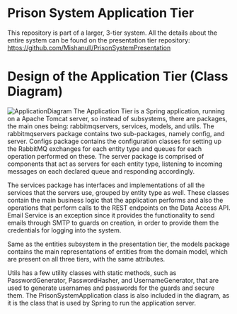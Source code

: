 # Prison System Application Tier
This repository is part of a larger, 3-tier system. All the details about the entire system can be found on the presentation tier repository: https://github.com/Mishanull/PrisonSystemPresentation
# Design of the Application Tier (Class Diagram)
![ApplicationDiagram](https://github.com/Mishanull/PrisonSystemApplication/blob/e0525f02d4e587f9701aad85fc31ea28359a93a4/Appendix-E_Application%20Tier%20Class%20Diagram.svg)
  The Application Tier is a Spring application, running on a Apache Tomcat server, so instead of subsystems, there are 
packages, the main ones being: rabbitmqservers, services, models, and utils. The 
rabbitmqservers package contains two sub-packages, namely config, and server. 
Configs package contains the configuration classes for setting up the RabbitMQ 
exchanges for each entity type and queues for each operation performed on these. 
The server package is comprised of components that act as servers for each entity 
type, listening to incoming messages on each declared queue and responding 
accordingly.

  The services package has interfaces and implementations of all the services that 
the servers use, grouped by entity type as well. These classes contain the main business 
logic that the application performs and also the operations that perform calls to the REST 
endpoints on the Data Access API. Email Service is an exception since it provides the 
functionality to send emails through SMTP to guards on creation, in order to provide them 
the credentials for logging into the system.

  Same as the entities subsystem in the presentation tier, the models package contains 
the main representations of entities from the domain model, which are present on all 
three tiers, with the same attributes.

  Utils has a few utility classes with static methods, such as PasswordGenerator, 
PasswordHasher, and UsernameGenerator, that are used to generate usernames and 
passwords for the guards and secure them.
The PrisonSystemApplication class is also included in the diagram, as it is the class 
that is used by Spring to run the application server.
